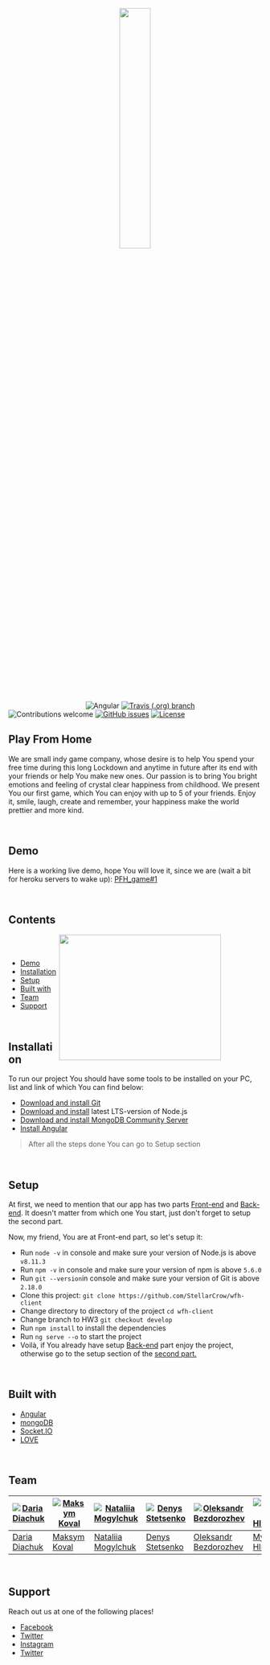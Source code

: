 <p align="center"><img src="https://wfh-test.s3.eu-north-1.amazonaws.com/readme/logo-orange.png" width=35%></p>

&nbsp;&nbsp;&nbsp;&nbsp;&nbsp;&nbsp;&nbsp;&nbsp;&nbsp;&nbsp;&nbsp;&nbsp;&nbsp;&nbsp;&nbsp;&nbsp;&nbsp;&nbsp;&nbsp;&nbsp;&nbsp;&nbsp;&nbsp;&nbsp;&nbsp;&nbsp;&nbsp;&nbsp;&nbsp;&nbsp;&nbsp;&nbsp;&nbsp;&nbsp;&nbsp;&nbsp;&nbsp;&nbsp;
![Angular](https://img.shields.io/badge/angular---v%209.0.6-blue)
[![Travis (.org) branch](https://img.shields.io/travis/StellarCrow/wfh-client/master)](https://travis-ci.org/github/StellarCrow/wfh-client)
![Contributions welcome](https://img.shields.io/badge/contributions-welcome-orange.svg) 
[![GitHub issues](https://img.shields.io/github/issues/StellarCrow/wfh-client)](https://github.com/StellarCrow/wfh-client/issues)
[![License](https://img.shields.io/badge/license-MIT-blue.svg)](https://opensource.org/licenses/MIT)

## Play From Home

We are small indy game company, whose desire is to help You spend your free time during this long Lockdown and anytime in future after its end with your friends or help You make new ones. Our passion is to bring You bright emotions and feeling of crystal clear happiness from childhood. We present You our first game, which You can enjoy with up to 5 of your friends. Enjoy it, smile, laugh, create and remember, your happiness make the world prettier and more kind.

<br>

## Demo
Here is a working live demo, hope You will love it, since we are (wait a bit for heroku servers to wake up):  [PFH_game#1](https://real-super-cool-modern-app-wfh.herokuapp.com/)

<br>

## Contents

<img align="right" src="https://wfh-test.s3.eu-north-1.amazonaws.com/readme/welcome-background.gif" width=80% height="250px">

<br>
<br>

- [Demo](#demo)
- [Installation](#installation)
- [Setup](#setup)
- [Built with](#built-with)
- [Team](#team)
- [Support](#support)

<br>

## Installation

To run our project You should have some tools to be installed on your PC, list and link of which You can find below:

- [Download and install Git](https://git-scm.com/downloads)
- [Download and install](https://nodejs.org/en/) latest LTS-version of Node.js
- [Download and install MongoDB Community Server](https://www.mongodb.com/download-center/community)
- [Install Angular](https://angular.io/cli)

> After all the steps done You can go to Setup section 

<br>

## Setup 

At first, we need to mention that our app has two parts [Front-end](https://github.com/StellarCrow/wfh-client) and [Back-end](https://github.com/StellarCrow/wfh-backend). It doesn't matter from which one You start, just don't forget to setup the second part.

Now, my friend, You are at Front-end part, so let's setup it:

- Run `node -v` in console and make sure your version of Node.js is above `v8.11.3`
- Run `npm -v` in console and make sure your version of npm is above `5.6.0`
- Run `git --version`in console and make sure your version of Git is above `2.18.0`
- Clone this project: `git clone https://github.com/StellarCrow/wfh-client`
- Change directory to directory of the project `cd wfh-client`
- Change branch to HW3 `git checkout develop`
- Run `npm install` to install the dependencies
- Run `ng serve --o` to start the project
- Voilà, if You already have setup [Back-end](https://github.com/StellarCrow/wfh-backend) part enjoy the project, otherwise go to the setup section of the [second part.  ](https://github.com/StellarCrow/wfh-backend)

<br>

## Built with 

- [Angular](https://angular.io/)
- [mongoDB](https://www.mongodb.com/)
- [Socket.IO](https://www.npmjs.com/package/socket.io)
- [LOVE](https://media3.giphy.com/media/xT0xeMurgifgxdummk/giphy.gif?cid=ecf05e4729e71258ba104a5d73c303fe4a693d2c1bd8a05c&rid=giphy.gif)

<br>

## Team

[![Daria Diachuk](https://wfh-test.s3.eu-north-1.amazonaws.com/readme/avatars/dasha.jpg)](https://github.com/StellarCrow)  | [![Maksym Koval](https://wfh-test.s3.eu-north-1.amazonaws.com/readme/avatars/maks.jpg)](https://github.com/maxonchil)  | [![Nataliia Mogylchuk](https://wfh-test.s3.eu-north-1.amazonaws.com/readme/avatars/natasha.jpg)](https://github.com/nmogylchuk)  | [![Denys Stetsenko](https://wfh-test.s3.eu-north-1.amazonaws.com/readme/avatars/denis.jpg)](https://github.com/oddestdan)  | [![Oleksandr Bezdorozhev](https://wfh-test.s3.eu-north-1.amazonaws.com/readme/avatars/sasha.jpg)](https://github.com/lightcraf) | [![Mykyta Hlukhov](https://wfh-test.s3.eu-north-1.amazonaws.com/readme/avatars/nikita.jpg)](https://github.com/nikitahlukhov)  
---|---|---|---|---|---
[Daria Diachuk](https://github.com/StellarCrow) |[Maksym Koval](https://github.com/maxonchil) |[Nataliia Mogylchuk](https://github.com/nmogylchuk)|[Denys Stetsenko](https://github.com/oddestdan) |[Oleksandr Bezdorozhev](https://github.com/lightcraf)|[Mykyta Hlukhov](https://github.com/nikitahlukhov)


<br>

## Support

Reach out us at one of the following places!

- [Facebook](https://www.facebook.com/pfhgames.pfhgames.9)
- [Twitter](https://git-scm.com/downloads)
- [Instagram](https://www.instagram.com/PFH_Games/)
- [Twitter](https://twitter.com/GamesPfh)